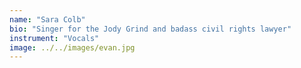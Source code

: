 ```yaml
---
name: "Sara Colb"
bio: "Singer for the Jody Grind and badass civil rights lawyer"
instrument: "Vocals"
image: ../../images/evan.jpg
---
```

